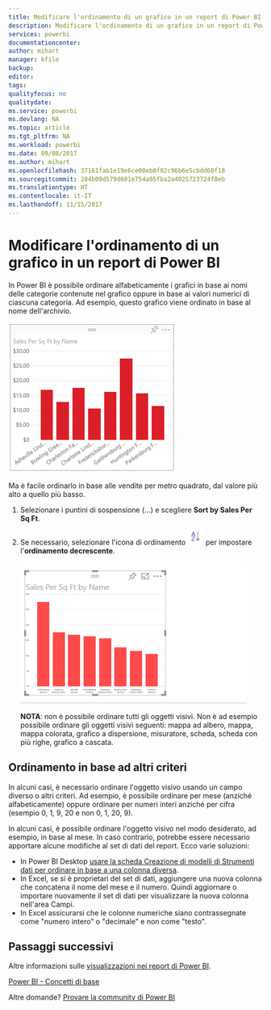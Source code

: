 ```yaml
---
title: Modificare l'ordinamento di un grafico in un report di Power BI
description: Modificare l'ordinamento di un grafico in un report di Power BI
services: powerbi
documentationcenter: 
author: mihart
manager: kfile
backup: 
editor: 
tags: 
qualityfocus: no
qualitydate: 
ms.service: powerbi
ms.devlang: NA
ms.topic: article
ms.tgt_pltfrm: NA
ms.workload: powerbi
ms.date: 09/08/2017
ms.author: mihart
ms.openlocfilehash: 37161fab1e19e6ce00eb0f02c96b6e5cbdd60f18
ms.sourcegitcommit: 284b09d579d601e754a05fba2a4025723724f8eb
ms.translationtype: HT
ms.contentlocale: it-IT
ms.lasthandoff: 11/15/2017
---
```

# <a name="change-how-a-chart-is-sorted-in-a-power-bi-report"></a>Modificare l'ordinamento di un grafico in un report di Power BI
In Power BI è possibile ordinare alfabeticamente i grafici in base ai nomi delle categorie contenute nel grafico oppure in base ai valori numerici di ciascuna categoria. Ad esempio, questo grafico viene ordinato in base al nome dell'archivio.

![](media/power-bi-report-change-sort/pbi_chartsortcategory.png)

Ma è facile ordinarlo in base alle vendite per metro quadrato, dal valore più alto a quello più basso.

1. Selezionare i puntini di sospensione (...) e scegliere **Sort by Sales Per Sq Ft**.
2. Se necessario, selezionare l'icona di ordinamento ![](media/power-bi-report-change-sort/sorticon.png) per impostare l'**ordinamento decrescente**.
   
   ![](media/power-bi-report-change-sort/sortby.gif)
   
   **NOTA**: non è possibile ordinare tutti gli oggetti visivi.  Non è ad esempio possibile ordinare gli oggetti visivi seguenti: mappa ad albero, mappa, mappa colorata, grafico a dispersione, misuratore, scheda, scheda con più righe, grafico a cascata.

## <a name="sorting-using-other-criteria"></a>Ordinamento in base ad altri criteri
In alcuni casi, è necessario ordinare l'oggetto visivo usando un campo diverso o altri criteri.  Ad esempio, è possibile ordinare per mese (anziché alfabeticamente) oppure ordinare per numeri interi anziché per cifra (esempio 0, 1, 9, 20 e non 0, 1, 20, 9).  

In alcuni casi, è possibile ordinare l'oggetto visivo nel modo desiderato, ad esempio, in base al mese.  In caso contrario, potrebbe essere necessario apportare alcune modifiche al set di dati del report. Ecco varie soluzioni:

* In Power BI Desktop [usare la scheda Creazione di modelli di Strumenti dati per ordinare in base a una colonna diversa](desktop-sort-by-column.md).
* In Excel, se si è proprietari del set di dati, aggiungere una nuova colonna che concatena il nome del mese e il numero. Quindi aggiornare o importare nuovamente il set di dati per visualizzare la nuova colonna nell'area Campi.
* In Excel assicurarsi che le colonne numeriche siano contrassegnate come "numero intero" o "decimale" e non come "testo".

## <a name="next-steps"></a>Passaggi successivi
Altre informazioni sulle [visualizzazioni nei report di Power BI](power-bi-report-visualizations.md).

[Power BI - Concetti di base](service-basic-concepts.md)

Altre domande? [Provare la community di Power BI](http://community.powerbi.com/)

